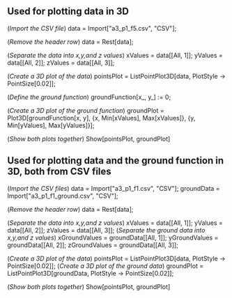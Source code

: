 ## Used for plotting data in 3D
(*Import the CSV file*) data = Import["a3_p1_f5.csv", "CSV"];

(*Remove the header row*) data = Rest[data];

(*Separate the data into x,y,and z values*) xValues = 
 data[[All, 1]]; yValues = data[[All, 2]]; zValues = data[[All, 3]];

(*Create a 3D plot of the data*) 
pointsPlot = ListPointPlot3D[data, PlotStyle -> PointSize[0.02]];

(*Define the ground function*) groundFunction[x_, y_] := 0;

(*Create a 3D plot of the ground function*) 
groundPlot = 
  Plot3D[groundFunction[x, y], {x, Min[xValues], Max[xValues]}, {y, 
    Min[yValues], Max[yValues]}];

(*Show both plots together*) Show[pointsPlot, groundPlot]


## Used for plotting data and the ground function in 3D, both from CSV files
(*Import the CSV files*)
data = Import["a3_p1_f1.csv", "CSV"];
groundData = Import["a3_p1_f1_ground.csv", "CSV"];

(*Remove the header row*)
data = Rest[data];

(*Separate the data into x,y,and z values*)
xValues = data[[All, 1]];
yValues = data[[All, 2]];
zValues = data[[All, 3]];
(*Separate the ground data into x,y,and z values*)
xGroundValues = groundData[[All, 1]];
yGroundValues = groundData[[All, 2]];
zGroundValues = groundData[[All, 3]];

(*Create a 3D plot of the data*)
pointsPlot = ListPointPlot3D[data, PlotStyle -> PointSize[0.02]];
(*Create a 3D plot of the ground data*)
groundPlot = ListPointPlot3D[groundData, PlotStyle -> PointSize[0.02]];

(*Show both plots together*)
Show[pointsPlot, groundPlot]